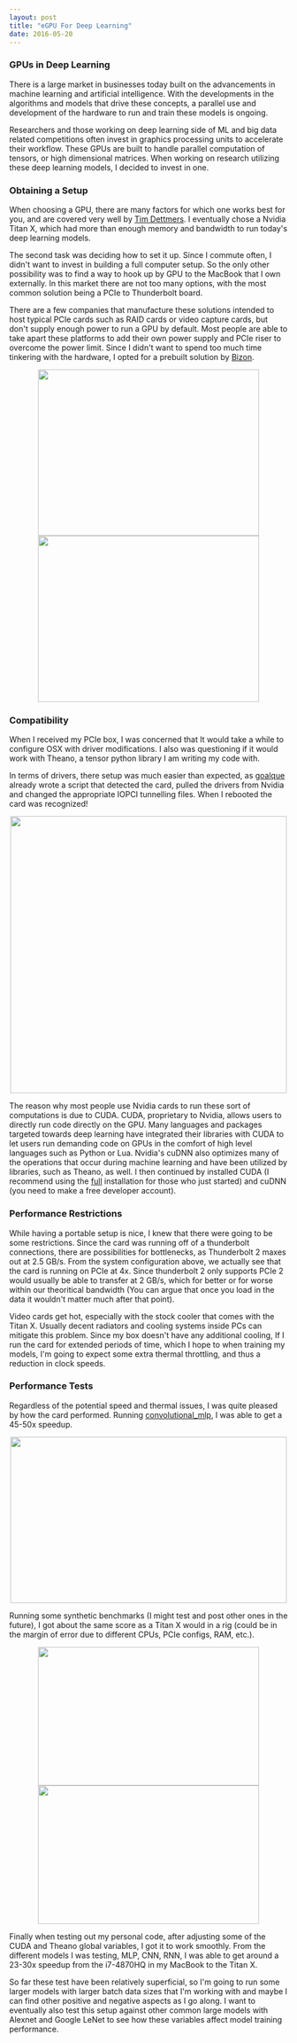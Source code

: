 ```yaml
---
layout: post
title: "eGPU For Deep Learning"
date: 2016-05-20
---
```


### GPUs in Deep Learning
There is a large market in businesses today built on the advancements in machine learning and artificial intelligence. With the developments in the algorithms and models that drive these concepts, a parallel use and development of the hardware to run and train these models is ongoing.

Researchers and those working on deep learning side of ML and big data related competitions often invest in graphics processing units to accelerate their workflow. These GPUs are built to handle parallel computation of tensors, or high dimensional matrices. When working on research utilizing these deep learning models, I decided to invest in one. 

### Obtaining a Setup
When choosing a GPU, there are many factors for which one works best for you, and are covered very well by [Tim Dettmers](http://timdettmers.com/2014/08/14/which-gpu-for-deep-learning/). I eventually chose a Nvidia Titan X, which had more than enough memory and bandwidth to run today's deep learning models. 

The second task was deciding how to set it up. Since I commute often, I didn't want to invest in building a full computer setup. So the only other possibility was to find a way to hook up by GPU to the MacBook that I own externally. In this market there are not too many options, with the most common solution being a PCIe to Thunderbolt board. 

There are a few companies that manufacture these solutions intended to host typical PCIe cards such as RAID cards or video capture cards, but don't supply enough power to run a GPU by default. Most people are able to take apart these platforms to add their own power supply and PCIe riser to overcome the power limit. Since I didn't want to spend too much time tinkering with the hardware, I opted for a prebuilt solution by [Bizon](https://bizon-tech.com/us/bizonbox2-egpu.html).

<p align="center">
  <img src="http://i.imgur.com/BXCvk3U.jpg" style="width:400px;height:300px;"> <img src="http://i.imgur.com/E4pyuJo.jpg" style="width:400px;height:300px;">
</p>

### Compatibility
When I received my PCIe box, I was concerned that It would take a while to configure OSX with driver modifications. I also was questioning if it would work with Theano, a tensor python library I am writing my code with. 

In terms of drivers, there setup was much easier than expected, as [goalque](https://github.com/goalque/automate-eGPU) already wrote a script that detected the card, pulled the drivers from Nvidia and changed the appropriate IOPCI tunnelling files. When I rebooted the card was recognized!

<p align="center">
  <img src="http://i.imgur.com/1ARjUeV.png" style="width:500px;height:500px;">
</p>

The reason why most people use Nvidia cards to run these sort of computations is due to CUDA. CUDA, proprietary to Nvidia, allows users to directly run code directly on the GPU. Many languages and packages targeted towards deep learning have integrated their libraries with CUDA to let users run demanding code on GPUs in the comfort of high level languages such as Python or Lua. Nvidia's cuDNN also optimizes many of the operations that occur during machine learning and have been utilized by libraries, such as Theano, as well. I then continued by installed CUDA (I recommend using the [full](https://developer.nvidia.com/cuda-downloads) installation for those who just started) and cuDNN (you need to make a free developer account). 

### Performance Restrictions

While having a portable setup is nice, I knew that there were going to be some restrictions. Since the card was running off of a thunderbolt connections, there are possibilities for bottlenecks, as Thunderbolt 2 maxes out at 2.5 GB/s. From the system configuration above, we actually see that the card is running on PCIe at 4x. Since thunderbolt 2 only supports PCIe 2 would usually be able to transfer at 2 GB/s, which for better or for worse within our theoritical bandwidth (You can argue that once you load in the data it wouldn't matter much after that point).

Video cards get hot, especially with the stock cooler that comes with the Titan X. Usually decent radiators and cooling systems inside PCs can mitigate this problem. Since my box doesn't have any additional cooling, If I run the card for extended periods of time, which I hope to when training my models, I'm going to expect some extra thermal throttling, and thus a reduction in clock speeds.

### Performance Tests
Regardless of the potential speed and thermal issues, I was quite pleased by how the card performed. Running [convolutional_mlp](http://deeplearning.net/tutorial/lenet.html), I was able to get a 45-50x speedup. 

<p align="center">
  <img src="http://i.imgur.com/2S7dG7E.png" style="width:500px;height:300px;">
</p>

Running some synthetic benchmarks (I might test and post other ones in the future), I got about the same score as a Titan X would in a rig (could be in the margin of error due to different CPUs, PCIe configs, RAM, etc.).

<p align="center">
  <img src="http://i.imgur.com/gYM4r9h.jpg" style="width:400px;height:250px;"> <img src="http://i.imgur.com/mGasect.png" style="width:400px;height:250px;">
</p>

Finally when testing out my personal code, after adjusting some of the CUDA and Theano global variables, I got it to work smoothly. From the different models I was testing, MLP, CNN, RNN, I was able to get around a 23-30x speedup from the i7-4870HQ in my MacBook to the Titan X.

So far these test have been relatively superficial, so I'm going to run some larger models with larger batch data sizes that I'm working with and maybe I can find other positive and negative aspects as I go along. I want to eventually also test this setup against other common large models with Alexnet and Google LeNet to see how these variables affect model training performance.
